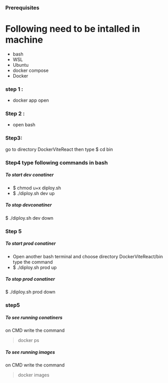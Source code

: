 ### Prerequisites
# Following need to be intalled in machine
- bash
- WSL
- Ubuntu
- docker compose
- Docker

### step 1 :
- docker app open
###  Step 2 :
- open bash 
### Step3:
go to directory DockerViteReact
then type 
$ cd bin 

 ### Step4 type following commands in bash
##### To start dev conatiner
- $ chmod u+x diploy.sh
- $ ./diploy.sh dev up 
##### To stop devconatiner
 $ ./diploy.sh dev down 

### Step 5
##### To start prod conatiner
- Open another bash terminal and choose directory
DockerViteReact/bin
type the command
- $ ./diploy.sh prod up 
##### To stop prod conatiner
 $ ./diploy.sh prod down 

### step5

##### To see running conatiners
on CMD 
write the command 
>docker ps    

##### To see running images
on CMD 
write the command 
>docker images



